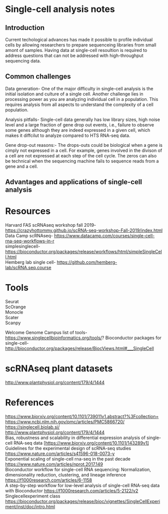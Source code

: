 

# Single-cell analysis notes


## Introduction
Current techological advances has made it possible to profile individual cells by allowing researchers to prepare sequenceing libraries from small amont of samples. Having data at single-cell resoultion is required to address questions that can not be addressed with high-throughput sequencing data. 


## Common challenges
Data generation- One of the major difficulty in single-cell analysis is the initial isolation and culture of a single cell.
Another challenge lies in processing power as you are analyzing individual cell in a population. This requires analysis from all aspects to understand the complexity of a cell population.

Analysis pitfalls- Single-cell data generally has low library sizes, high noise level and a large fraction of gene drop out events, i.e., failure to observe some genes although they are indeed expressed in a given cell, which makes it diffcilut to analyze compared to HTS RNA-seq data. 

Gene drop-out reasons:- The drops-outs could be biological when a gene is cimply not expressed in a cell. For example, genes involved in the divison of a cell are not expressed at each step of the cell cycle. The zeros can also be technical when the sequencing machine fails to sequence reads from a gene and a cell.


## Advantages and applications of single-cell analysis




# Resources
Harvard FAS scRNAseq workshop fall 2019- https://crazyhottommy.github.io/scRNA-seq-workshop-Fall-2019/index.html \
Data Camp scRNAseq- https://www.datacamp.com/courses/single-cell-rna-seq-workflows-in-r \
simplesinglecell- https://bioconductor.org/packages/release/workflows/html/simpleSingleCell.html \
Hemberg lab single cell- https://github.com/hemberg-lab/scRNA.seq.course


# Tools
Seurat \
ScOrange \
Monocle \
Scater \
Scanpy

Welcome Genome Campus list of tools- https://www.singlecellbioinformatics.org/tools/?
Bioconductor packages for single-cell- http://bioconductor.org/packages/release/BiocViews.html#___SingleCell

# scRNAseq plant datasets
http://www.plantphysiol.org/content/179/4/1444 


# References
https://www.biorxiv.org/content/10.1101/739011v1.abstract?%3Fcollection= \
https://www.ncbi.nlm.nih.gov/pmc/articles/PMC5866720/ \
https://singlecell.biolab.si/ \
http://www.plantphysiol.org/content/179/4/1444 \
Bias, robustness and scalability in differential expression analysis of single-cell RNA-seq data [https://www.biorxiv.org/content/10.1101/143289v1] \
Guidelines for the experimental design of scRNA-seq studies
https://www.nature.com/articles/s41596-018-0073-y \
Exponential scaling of single-cell rna-seq in the past decade
https://www.nature.com/articles/nprot.2017.149 \
Bioconductor workflow for single-cell RNA sequencing: Normalization, dimensionality reduction, clustering, and lineage inference https://f1000research.com/articles/6-1158 \
A step-by-step workflow for low-level analysis of single-cell RNA-seq data with Bioconductor https://f1000research.com/articles/5-2122/v2
Singlecellexperiment class https://bioconductor.org/packages/release/bioc/vignettes/SingleCellExperiment/inst/doc/intro.html

